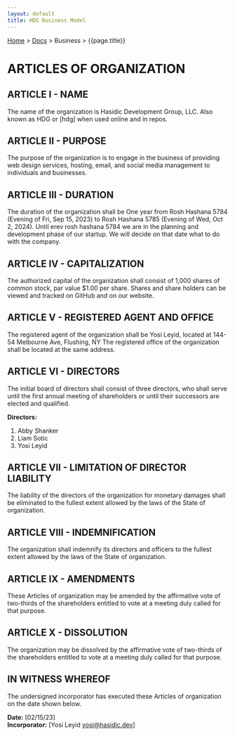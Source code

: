 ```yaml
---
layout: default
title: HDG Business Model
---
```


[Home](/) > [Docs](/documentation) > Business > {{page.title}}

# ARTICLES OF ORGANIZATION

## ARTICLE I - NAME
The name of the organization is Hasidic Development Group, LLC. Also known as HDG or [hdg] when used online and in repos.

## ARTICLE II - PURPOSE
The purpose of the organization is to engage in the business of providing web design services, hosting, email, and social media management to individuals and businesses.

## ARTICLE III - DURATION
The duration of the organization shall be One year from Rosh Hashana 5784 (Evening of Fri, Sep 15, 2023) to Rosh Hashana 5785 (Evening of Wed, Oct 2, 2024). Until erev rosh hashana 5784 we are in the planning and development phase of our startup. We will decide on that date what to do with the company.

## ARTICLE IV - CAPITALIZATION
The authorized capital of the organization shall consist of 1,000 shares of common stock, par value $1.00 per share. Shares and share holders can be viewed and tracked on GitHub and on our website.

## ARTICLE V - REGISTERED AGENT AND OFFICE
The registered agent of the organization shall be Yosi Leyid, located at 144-54 Melbourne Ave, Flushing, NY The registered office of the organization shall be located at the same address.

## ARTICLE VI - DIRECTORS
The initial board of directors shall consist of three directors, who shall serve until the first annual meeting of shareholders or until their successors are elected and qualified.

**Directors:**
1. Abby Shanker
2. Liam Sotic
3. Yosi Leyid

## ARTICLE VII - LIMITATION OF DIRECTOR LIABILITY
The liability of the directors of the organization for monetary damages shall be eliminated to the fullest extent allowed by the laws of the State of organization.

## ARTICLE VIII - INDEMNIFICATION
The organization shall indemnify its directors and officers to the fullest extent allowed by the laws of the State of organization.

## ARTICLE IX - AMENDMENTS
These Articles of organization may be amended by the affirmative vote of two-thirds of the shareholders entitled to vote at a meeting duly called for that purpose.

## ARTICLE X - DISSOLUTION
The organization may be dissolved by the affirmative vote of two-thirds of the shareholders entitled to vote at a meeting duly called for that purpose.

## IN WITNESS WHEREOF 
The undersigned incorporator has executed these Articles of organization on the date shown below.

**Date:** [02/15/23]<br/>
**Incorporator:** [Yosi Leyid <yosi@hasidic.dev>]